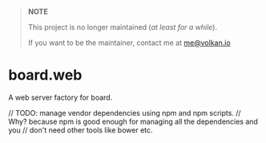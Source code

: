 > **NOTE**
>
> This project is no longer maintained (*at least for a while*).
>
> If you want to be the maintainer, contact me
> at me@volkan.io
>

# board.web
A web server factory for board.


// TODO: manage vendor dependencies using npm and npm scripts.
// Why? because npm is good enough for managing all the dependencies and you
// don't need other tools like bower etc.
